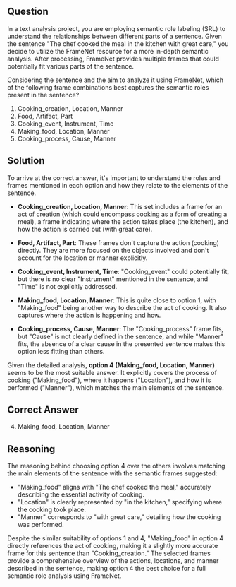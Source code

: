 ## Question
In a text analysis project, you are employing semantic role labeling (SRL) to understand the relationships between different parts of a sentence. Given the sentence "The chef cooked the meal in the kitchen with great care," you decide to utilize the FrameNet resource for a more in-depth semantic analysis. After processing, FrameNet provides multiple frames that could potentially fit various parts of the sentence.

Considering the sentence and the aim to analyze it using FrameNet, which of the following frame combinations best captures the semantic roles present in the sentence?

1. Cooking_creation, Location, Manner
2. Food, Artifact, Part
3. Cooking_event, Instrument, Time
4. Making_food, Location, Manner
5. Cooking_process, Cause, Manner

## Solution
To arrive at the correct answer, it's important to understand the roles and frames mentioned in each option and how they relate to the elements of the sentence.

- **Cooking_creation, Location, Manner**: This set includes a frame for an act of creation (which could encompass cooking as a form of creating a meal), a frame indicating where the action takes place (the kitchen), and how the action is carried out (with great care).

- **Food, Artifact, Part**: These frames don't capture the action (cooking) directly. They are more focused on the objects involved and don't account for the location or manner explicitly.

- **Cooking_event, Instrument, Time**: "Cooking_event" could potentially fit, but there is no clear "Instrument" mentioned in the sentence, and "Time" is not explicitly addressed.

- **Making_food, Location, Manner**: This is quite close to option 1, with "Making_food" being another way to describe the act of cooking. It also captures where the action is happening and how.

- **Cooking_process, Cause, Manner**: The "Cooking_process" frame fits, but "Cause" is not clearly defined in the sentence, and while "Manner" fits, the absence of a clear cause in the presented sentence makes this option less fitting than others.

Given the detailed analysis, **option 4 (Making_food, Location, Manner)** seems to be the most suitable answer. It explicitly covers the process of cooking ("Making_food"), where it happens ("Location"), and how it is performed ("Manner"), which matches the main elements of the sentence.

## Correct Answer
4. Making_food, Location, Manner

## Reasoning
The reasoning behind choosing option 4 over the others involves matching the main elements of the sentence with the semantic frames suggested:

- "Making_food" aligns with "The chef cooked the meal," accurately describing the essential activity of cooking.
- "Location" is clearly represented by "in the kitchen," specifying where the cooking took place.
- "Manner" corresponds to "with great care," detailing how the cooking was performed.

Despite the similar suitability of options 1 and 4, "Making_food" in option 4 directly references the act of cooking, making it a slightly more accurate frame for this sentence than "Cooking_creation." The selected frames provide a comprehensive overview of the actions, locations, and manner described in the sentence, making option 4 the best choice for a full semantic role analysis using FrameNet.